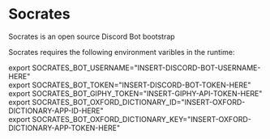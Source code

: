 # Socrates

Socrates is an open source Discord Bot bootstrap

Socrates requires the following environment varibles in the runtime:

export SOCRATES_BOT_USERNAME="INSERT-DISCORD-BOT-USERNAME-HERE"  
export SOCRATES_BOT_TOKEN="INSERT-DISCORD-BOT-TOKEN-HERE"  
export SOCRATES_BOT_GIPHY_TOKEN="INSERT-GIPHY-API-TOKEN-HERE"  
export SOCRATES_BOT_OXFORD_DICTIONARY_ID="INSERT-OXFORD-DICTIONARY-APP-ID-HERE"  
export SOCRATES_BOT_OXFORD_DICTIONARY_KEY="INSERT-OXFORD-DICTIONARY-APP-TOKEN-HERE"  